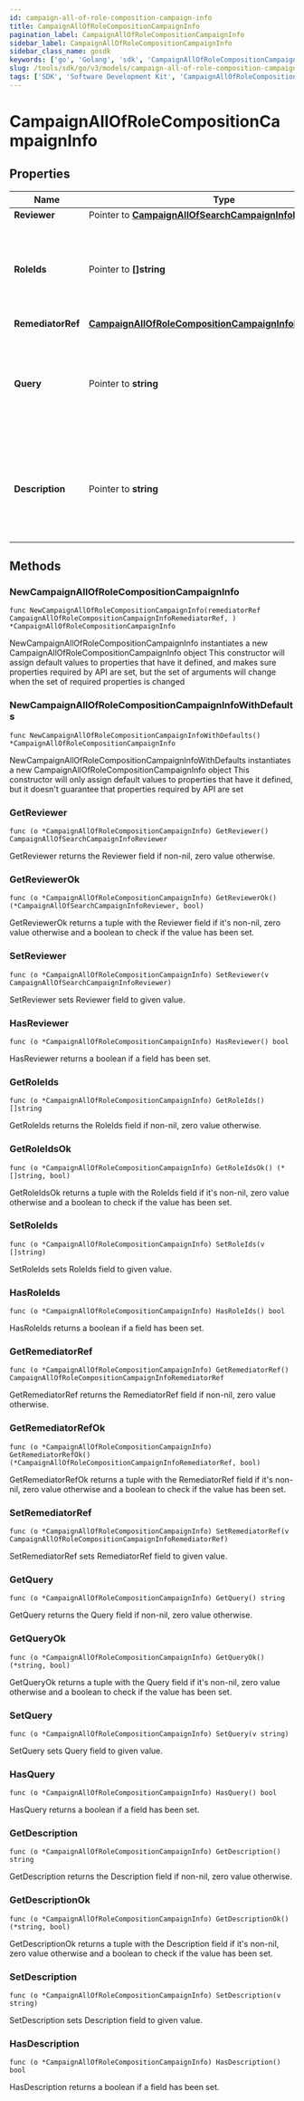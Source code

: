 ```yaml
---
id: campaign-all-of-role-composition-campaign-info
title: CampaignAllOfRoleCompositionCampaignInfo
pagination_label: CampaignAllOfRoleCompositionCampaignInfo
sidebar_label: CampaignAllOfRoleCompositionCampaignInfo
sidebar_class_name: gosdk
keywords: ['go', 'Golang', 'sdk', 'CampaignAllOfRoleCompositionCampaignInfo', 'CampaignAllOfRoleCompositionCampaignInfo'] 
slug: /tools/sdk/go/v3/models/campaign-all-of-role-composition-campaign-info
tags: ['SDK', 'Software Development Kit', 'CampaignAllOfRoleCompositionCampaignInfo', 'CampaignAllOfRoleCompositionCampaignInfo']
---
```


# CampaignAllOfRoleCompositionCampaignInfo

## Properties

Name | Type | Description | Notes
------------ | ------------- | ------------- | -------------
**Reviewer** | Pointer to [**CampaignAllOfSearchCampaignInfoReviewer**](campaign-all-of-search-campaign-info-reviewer) |  | [optional] 
**RoleIds** | Pointer to **[]string** | Optional list of roles to include in this campaign. Only one of `roleIds` and `query` may be set; if neither are set, all roles are included. | [optional] 
**RemediatorRef** | [**CampaignAllOfRoleCompositionCampaignInfoRemediatorRef**](campaign-all-of-role-composition-campaign-info-remediator-ref) |  | 
**Query** | Pointer to **string** | Optional search query to scope this campaign to a set of roles. Only one of `roleIds` and `query` may be set; if neither are set, all roles are included. | [optional] 
**Description** | Pointer to **string** | Describes this role composition campaign. Intended for storing the query used, and possibly the number of roles selected/available. | [optional] 

## Methods

### NewCampaignAllOfRoleCompositionCampaignInfo

`func NewCampaignAllOfRoleCompositionCampaignInfo(remediatorRef CampaignAllOfRoleCompositionCampaignInfoRemediatorRef, ) *CampaignAllOfRoleCompositionCampaignInfo`

NewCampaignAllOfRoleCompositionCampaignInfo instantiates a new CampaignAllOfRoleCompositionCampaignInfo object
This constructor will assign default values to properties that have it defined,
and makes sure properties required by API are set, but the set of arguments
will change when the set of required properties is changed

### NewCampaignAllOfRoleCompositionCampaignInfoWithDefaults

`func NewCampaignAllOfRoleCompositionCampaignInfoWithDefaults() *CampaignAllOfRoleCompositionCampaignInfo`

NewCampaignAllOfRoleCompositionCampaignInfoWithDefaults instantiates a new CampaignAllOfRoleCompositionCampaignInfo object
This constructor will only assign default values to properties that have it defined,
but it doesn't guarantee that properties required by API are set

### GetReviewer

`func (o *CampaignAllOfRoleCompositionCampaignInfo) GetReviewer() CampaignAllOfSearchCampaignInfoReviewer`

GetReviewer returns the Reviewer field if non-nil, zero value otherwise.

### GetReviewerOk

`func (o *CampaignAllOfRoleCompositionCampaignInfo) GetReviewerOk() (*CampaignAllOfSearchCampaignInfoReviewer, bool)`

GetReviewerOk returns a tuple with the Reviewer field if it's non-nil, zero value otherwise
and a boolean to check if the value has been set.

### SetReviewer

`func (o *CampaignAllOfRoleCompositionCampaignInfo) SetReviewer(v CampaignAllOfSearchCampaignInfoReviewer)`

SetReviewer sets Reviewer field to given value.

### HasReviewer

`func (o *CampaignAllOfRoleCompositionCampaignInfo) HasReviewer() bool`

HasReviewer returns a boolean if a field has been set.

### GetRoleIds

`func (o *CampaignAllOfRoleCompositionCampaignInfo) GetRoleIds() []string`

GetRoleIds returns the RoleIds field if non-nil, zero value otherwise.

### GetRoleIdsOk

`func (o *CampaignAllOfRoleCompositionCampaignInfo) GetRoleIdsOk() (*[]string, bool)`

GetRoleIdsOk returns a tuple with the RoleIds field if it's non-nil, zero value otherwise
and a boolean to check if the value has been set.

### SetRoleIds

`func (o *CampaignAllOfRoleCompositionCampaignInfo) SetRoleIds(v []string)`

SetRoleIds sets RoleIds field to given value.

### HasRoleIds

`func (o *CampaignAllOfRoleCompositionCampaignInfo) HasRoleIds() bool`

HasRoleIds returns a boolean if a field has been set.

### GetRemediatorRef

`func (o *CampaignAllOfRoleCompositionCampaignInfo) GetRemediatorRef() CampaignAllOfRoleCompositionCampaignInfoRemediatorRef`

GetRemediatorRef returns the RemediatorRef field if non-nil, zero value otherwise.

### GetRemediatorRefOk

`func (o *CampaignAllOfRoleCompositionCampaignInfo) GetRemediatorRefOk() (*CampaignAllOfRoleCompositionCampaignInfoRemediatorRef, bool)`

GetRemediatorRefOk returns a tuple with the RemediatorRef field if it's non-nil, zero value otherwise
and a boolean to check if the value has been set.

### SetRemediatorRef

`func (o *CampaignAllOfRoleCompositionCampaignInfo) SetRemediatorRef(v CampaignAllOfRoleCompositionCampaignInfoRemediatorRef)`

SetRemediatorRef sets RemediatorRef field to given value.


### GetQuery

`func (o *CampaignAllOfRoleCompositionCampaignInfo) GetQuery() string`

GetQuery returns the Query field if non-nil, zero value otherwise.

### GetQueryOk

`func (o *CampaignAllOfRoleCompositionCampaignInfo) GetQueryOk() (*string, bool)`

GetQueryOk returns a tuple with the Query field if it's non-nil, zero value otherwise
and a boolean to check if the value has been set.

### SetQuery

`func (o *CampaignAllOfRoleCompositionCampaignInfo) SetQuery(v string)`

SetQuery sets Query field to given value.

### HasQuery

`func (o *CampaignAllOfRoleCompositionCampaignInfo) HasQuery() bool`

HasQuery returns a boolean if a field has been set.

### GetDescription

`func (o *CampaignAllOfRoleCompositionCampaignInfo) GetDescription() string`

GetDescription returns the Description field if non-nil, zero value otherwise.

### GetDescriptionOk

`func (o *CampaignAllOfRoleCompositionCampaignInfo) GetDescriptionOk() (*string, bool)`

GetDescriptionOk returns a tuple with the Description field if it's non-nil, zero value otherwise
and a boolean to check if the value has been set.

### SetDescription

`func (o *CampaignAllOfRoleCompositionCampaignInfo) SetDescription(v string)`

SetDescription sets Description field to given value.

### HasDescription

`func (o *CampaignAllOfRoleCompositionCampaignInfo) HasDescription() bool`

HasDescription returns a boolean if a field has been set.


